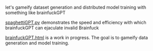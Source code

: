 let's gameify dataset generation and distributed model training with something like brainfuckGPT

[spaghettiGPT.py](./spaghettiGPT.py) demonstrates the speed and efficiency with which brainfuckGPT can ejaculate invalid Brainfuck

[brainfuckGPT.html](./brainfuckGPT.html) is a work in progress.  The goal is to gameify data generation and model training.